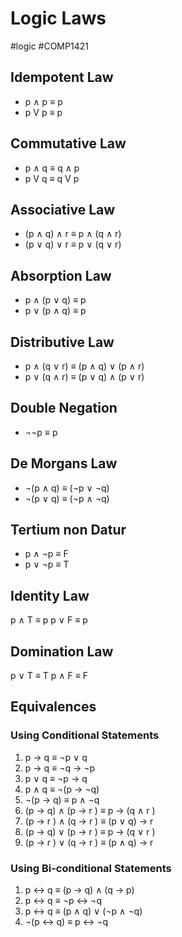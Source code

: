 # Logic Laws
#logic #COMP1421 
## Idempotent Law
- p $\wedge$ p $\equiv$ p
- p V p $\equiv$ p
## Commutative Law
- p $\wedge$ q $\equiv$ q $\wedge$ p
- p V q $\equiv$ q V p
## Associative Law
- (p $\wedge$ q) $\wedge$ r $\equiv$ p $\wedge$ (q $\wedge$ r)
- (p $\vee$ q) $\vee$ r $\equiv$ p $\vee$ (q $\vee$ r)
## Absorption Law
- p $\wedge$ (p $\vee$ q) $\equiv$ p
- p $\vee$ (p $\wedge$ q) $\equiv$ p
## Distributive Law
- p $\wedge$ (q $\vee$ r) $\equiv$ (p $\wedge$ q) $\vee$ (p $\wedge$ r)
- p $\vee$ (q $\wedge$ r) $\equiv$ (p $\vee$ q) $\wedge$ (p $\vee$ r)
## Double Negation
- ¬¬p $\equiv$ p
## De Morgans Law
- ¬(p $\wedge$ q) $\equiv$ (¬p $\vee$ ¬q)
- ¬(p $\vee$ q) $\equiv$ (¬p $\wedge$ ¬q)
## Tertium non Datur
- p $\wedge$ ¬p $\equiv$ F
- p $\vee$ ¬p $\equiv$ T
## Identity Law
p $\wedge$ T $\equiv$ p
p $\vee$ F $\equiv$ p
## Domination Law
p $\vee$ T $\equiv$ T
p $\wedge$ F $\equiv$ F

## Equivalences
### Using Conditional Statements
1. p → q ≡ ¬p ∨ q
2. p → q ≡ ¬q → ¬p
3. p ∨ q ≡ ¬p → q
4. p ∧ q ≡ ¬(p → ¬q)
5. ¬(p → q) ≡ p ∧ ¬q
6. (p → q) ∧ (p → r ) ≡ p → (q ∧ r )
7. (p → r ) ∧ (q → r ) ≡ (p ∨ q) → r
8. (p → q) ∨ (p → r ) ≡ p → (q ∨ r )
9. (p → r ) ∨ (q → r ) ≡ (p ∧ q) → r
### Using Bi-conditional Statements
1. p ↔ q ≡ (p → q) ∧ (q → p)
2. p ↔ q ≡ ¬p ↔ ¬q
3. p ↔ q ≡ (p ∧ q) ∨ (¬p ∧ ¬q)
4. ¬(p ↔ q) ≡ p ↔ ¬q
